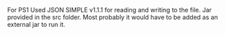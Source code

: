 For PS1
Used JSON SIMPLE v1.1.1 for reading and writing to the file. Jar provided in the src folder. Most probably it would have to be added as an external jar to run it.